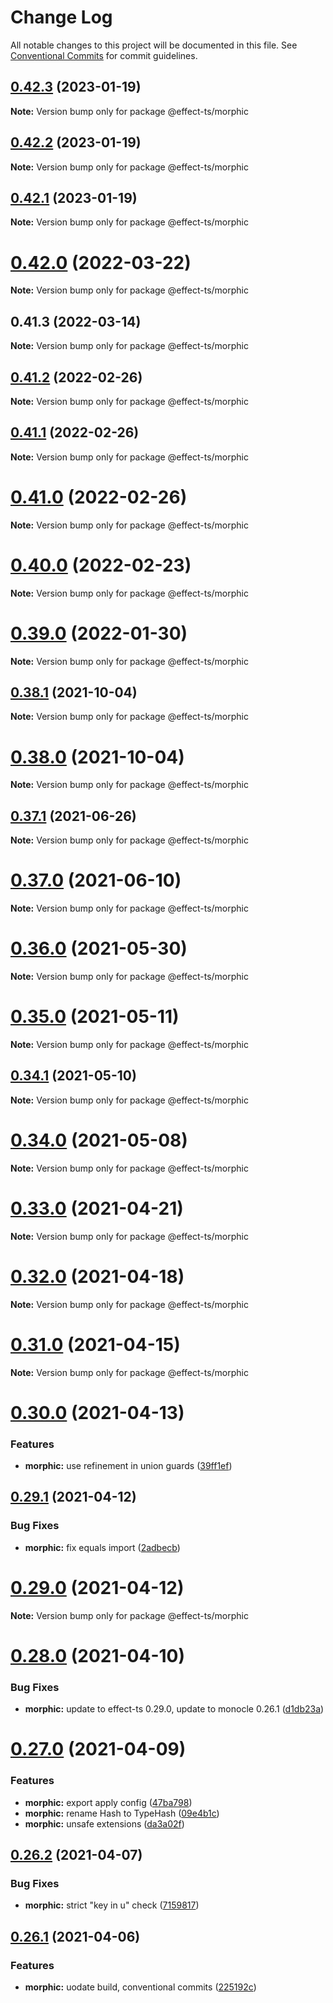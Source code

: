 # Change Log

All notable changes to this project will be documented in this file.
See [Conventional Commits](https://conventionalcommits.org) for commit guidelines.

## [0.42.3](https://github.com/Effect-TS/morphic/compare/@effect-ts/morphic@0.42.1...@effect-ts/morphic@0.42.3) (2023-01-19)

**Note:** Version bump only for package @effect-ts/morphic





## [0.42.2](https://github.com/Effect-TS/morphic/compare/@effect-ts/morphic@0.42.1...@effect-ts/morphic@0.42.2) (2023-01-19)

**Note:** Version bump only for package @effect-ts/morphic





## [0.42.1](https://github.com/Effect-TS/morphic/compare/@effect-ts/morphic@0.42.0...@effect-ts/morphic@0.42.1) (2023-01-19)

**Note:** Version bump only for package @effect-ts/morphic





# [0.42.0](https://github.com/Effect-TS/morphic/compare/@effect-ts/morphic@0.41.3...@effect-ts/morphic@0.42.0) (2022-03-22)

**Note:** Version bump only for package @effect-ts/morphic





## 0.41.3 (2022-03-14)

**Note:** Version bump only for package @effect-ts/morphic





## [0.41.2](https://github.com/Effect-TS/morphic/compare/@effect-ts/morphic@0.41.1...@effect-ts/morphic@0.41.2) (2022-02-26)

**Note:** Version bump only for package @effect-ts/morphic





## [0.41.1](https://github.com/Effect-TS/morphic/compare/@effect-ts/morphic@0.41.0...@effect-ts/morphic@0.41.1) (2022-02-26)

**Note:** Version bump only for package @effect-ts/morphic





# [0.41.0](https://github.com/Effect-TS/morphic/compare/@effect-ts/morphic@0.40.0...@effect-ts/morphic@0.41.0) (2022-02-26)

**Note:** Version bump only for package @effect-ts/morphic





# [0.40.0](https://github.com/Effect-TS/morphic/compare/@effect-ts/morphic@0.39.0...@effect-ts/morphic@0.40.0) (2022-02-23)

**Note:** Version bump only for package @effect-ts/morphic





# [0.39.0](https://github.com/Effect-TS/morphic/compare/@effect-ts/morphic@0.38.1...@effect-ts/morphic@0.39.0) (2022-01-30)

**Note:** Version bump only for package @effect-ts/morphic





## [0.38.1](https://github.com/Effect-TS/morphic/compare/@effect-ts/morphic@0.38.0...@effect-ts/morphic@0.38.1) (2021-10-04)

**Note:** Version bump only for package @effect-ts/morphic





# [0.38.0](https://github.com/Effect-TS/morphic/compare/@effect-ts/morphic@0.37.1...@effect-ts/morphic@0.38.0) (2021-10-04)

**Note:** Version bump only for package @effect-ts/morphic





## [0.37.1](https://github.com/Effect-TS/morphic/compare/@effect-ts/morphic@0.37.0...@effect-ts/morphic@0.37.1) (2021-06-26)

**Note:** Version bump only for package @effect-ts/morphic





# [0.37.0](https://github.com/Effect-TS/morphic/compare/@effect-ts/morphic@0.36.0...@effect-ts/morphic@0.37.0) (2021-06-10)

**Note:** Version bump only for package @effect-ts/morphic





# [0.36.0](https://github.com/Effect-TS/morphic/compare/@effect-ts/morphic@0.35.0...@effect-ts/morphic@0.36.0) (2021-05-30)

**Note:** Version bump only for package @effect-ts/morphic





# [0.35.0](https://github.com/Effect-TS/morphic/compare/@effect-ts/morphic@0.34.1...@effect-ts/morphic@0.35.0) (2021-05-11)

**Note:** Version bump only for package @effect-ts/morphic





## [0.34.1](https://github.com/Effect-TS/morphic/compare/@effect-ts/morphic@0.34.0...@effect-ts/morphic@0.34.1) (2021-05-10)

**Note:** Version bump only for package @effect-ts/morphic





# [0.34.0](https://github.com/Effect-TS/morphic/compare/@effect-ts/morphic@0.33.0...@effect-ts/morphic@0.34.0) (2021-05-08)

**Note:** Version bump only for package @effect-ts/morphic





# [0.33.0](https://github.com/Effect-TS/morphic/compare/@effect-ts/morphic@0.32.0...@effect-ts/morphic@0.33.0) (2021-04-21)

**Note:** Version bump only for package @effect-ts/morphic





# [0.32.0](https://github.com/Effect-TS/morphic/compare/@effect-ts/morphic@0.31.0...@effect-ts/morphic@0.32.0) (2021-04-18)

**Note:** Version bump only for package @effect-ts/morphic





# [0.31.0](https://github.com/Effect-TS/morphic/compare/@effect-ts/morphic@0.30.0...@effect-ts/morphic@0.31.0) (2021-04-15)

**Note:** Version bump only for package @effect-ts/morphic





# [0.30.0](https://github.com/Effect-TS/morphic/compare/@effect-ts/morphic@0.29.1...@effect-ts/morphic@0.30.0) (2021-04-13)


### Features

* **morphic:** use refinement in union guards ([39ff1ef](https://github.com/Effect-TS/morphic/commit/39ff1ef4bc852539e85f1d57065087b319377ea3))





## [0.29.1](https://github.com/Effect-TS/morphic/compare/@effect-ts/morphic@0.29.0...@effect-ts/morphic@0.29.1) (2021-04-12)


### Bug Fixes

* **morphic:** fix equals import ([2adbecb](https://github.com/Effect-TS/morphic/commit/2adbecb6fd50317b378e116ddf02c2a1bcc77df2))





# [0.29.0](https://github.com/Effect-TS/morphic/compare/@effect-ts/morphic@0.28.0...@effect-ts/morphic@0.29.0) (2021-04-12)

**Note:** Version bump only for package @effect-ts/morphic





# [0.28.0](https://github.com/Effect-TS/morphic/compare/@effect-ts/morphic@0.27.0...@effect-ts/morphic@0.28.0) (2021-04-10)


### Bug Fixes

* **morphic:** update to effect-ts 0.29.0, update to monocle 0.26.1 ([d1db23a](https://github.com/Effect-TS/morphic/commit/d1db23a16e623dcf05fdcd8e8965de423791c3fa))





# [0.27.0](https://github.com/Effect-TS/morphic/compare/@effect-ts/morphic@0.26.2...@effect-ts/morphic@0.27.0) (2021-04-09)


### Features

* **morphic:** export apply config ([47ba798](https://github.com/Effect-TS/morphic/commit/47ba798c77d40adc5e99957e4cdfb0c13b2f1794))
* **morphic:** rename Hash to TypeHash ([09e4b1c](https://github.com/Effect-TS/morphic/commit/09e4b1c73d588ac6633b09ebef2ff4e6b429dbd9))
* **morphic:** unsafe extensions ([da3a02f](https://github.com/Effect-TS/morphic/commit/da3a02fb527089807bcd5253652ee5a5b1efa371))





## [0.26.2](https://github.com/Effect-TS/morphic/compare/@effect-ts/morphic@0.26.1...@effect-ts/morphic@0.26.2) (2021-04-07)


### Bug Fixes

* **morphic:** strict "key in u" check ([7159817](https://github.com/Effect-TS/morphic/commit/7159817de4df533e29acad1a49a107abe6725d62))





## [0.26.1](https://github.com/Effect-TS/morphic/compare/@effect-ts/morphic@0.26.0...@effect-ts/morphic@0.26.1) (2021-04-06)


### Features

* **morphic:** uodate build, conventional commits ([225192c](https://github.com/Effect-TS/morphic/commit/225192c42a17a0d420a941b80de9ec278e2a627e))

